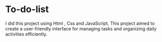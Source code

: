 # To-do-list
I did this project using Html , Css and JavaScript.
This project aimed to create a user-friendly interface for managing tasks and organizing daily activities efficiently.
